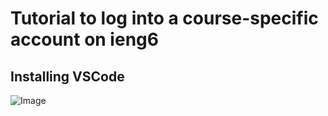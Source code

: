# Tutorial to log into a course-specific account on ieng6

## Installing VSCode

![Image](<img width="1440" alt="Screen Shot 2022-09-29 at 10 19 40 AM" src="https://user-images.githubusercontent.com/114367462/193187278-f799ef33-60ba-42af-bb4b-3dad96efffd4.png">)



